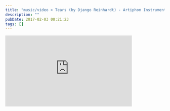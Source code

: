 ```yaml
---
title: "music/video > Tears (by Django Reinhardt) - Artiphon Instrument 1 Jazz"
description: ""
pubDate: 2017-02-03 00:21:23
tags: []
---
```


<iframe width="400" height="225" src="https://www.youtube.com/embed/IZDJ5EZBjr0" frameborder="0" allow="accelerometer; autoplay; clipboard-write; encrypted-media; gyroscope; picture-in-picture" allowfullscreen></iframe>